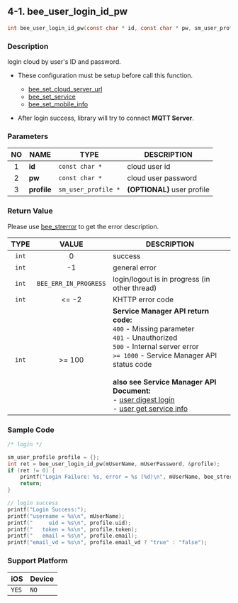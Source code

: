 ## 4-1. bee_user_login_id_pw

```c
int bee_user_login_id_pw(const char * id, const char * pw, sm_user_profile * profile);
```

### Description

login cloud by user's ID and password.

* These configuration must be setup before call this function.
    * [bee_set_cloud_server_url](../02_Configuration/2.1_bee_set_cloud_server_url.md)
    * [bee_set_service](../02_Configuration/2.2_bee_set_service.md)
    * [bee_set_mobile_info](../02_Configuration/2.3_bee_set_mobile_info.md)

* After login success, library will try to connect **MQTT Server**.

### Parameters

| NO | NAME | TYPE | DESCRIPTION |
| :---: | --- | --- | --- |
| 1 | **id** | `const char *` | cloud user id |
| 2 | **pw** | `const char *` | cloud user password |
| 3 | **profile** | `sm_user_profile *` | **(OPTIONAL)** user profile |

### Return Value

Please use [bee_strerror](../03_Information/3.5_bee_strerror.md) to get the error description.

| TYPE | VALUE | DESCRIPTION |
| :---: | :---: | --- |
| `int` | 0 | success |
| `int` | -1 | general error |
| `int` | `BEE_ERR_IN_PROGRESS` | login/logout is in progress (in other thread) |
| `int` | <= -2 | KHTTP error code |
| `int` | >= 100 | **Service Manager API return code:**<br> `400` - Missing parameter<br> `401` - Unauthorized<br> `500` - Internal server error<br> `>= 1000` - Service Manager API status code <br><br> **also see Service Manager API Document:**<br> - [user digest login](https://docs.google.com/a/gemteks.com/document/d/1O0_ItXjhFbenkJ17cLVSuKn3XTPHUun-q7B4dGVB9iE/edit#heading=h.z4kh06nubag) <br> - [user get service info](https://docs.google.com/a/gemteks.com/document/d/1O0_ItXjhFbenkJ17cLVSuKn3XTPHUun-q7B4dGVB9iE/edit#heading=h.q31pfzimunmz) |

### Sample Code
```c
/* login */

sm_user_profile profile = {};
int ret = bee_user_login_id_pw(mUserName, mUserPassword, &profile);
if (ret != 0) {
    printf("Login Failure: %s, error = %s (%d)\n", mUserName, bee_strerror(ret), ret);
    return;
}

// login success
printf("Login Success:");
printf("username = %s\n", mUserName);
printf("     uid = %s\n", profile.uid);
printf("   token = %s\n", profile.token);
printf("   email = %s\n", profile.email);
printf("email_vd = %s\n", profile.email_vd ? "true" : "false");
```

### Support Platform

| iOS | Device |
| --- | --- |
| `YES` | `NO` |
